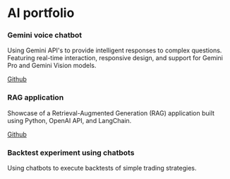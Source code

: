 # AI portfolio

### Gemini voice chatbot
Using Gemini API's to provide intelligent responses to complex questions. Featuring real-time interaction, responsive design, and support for Gemini Pro and Gemini Vision models.

[Github](https://github.com/amandaalex/google-gemini-voice-chatbot)

### RAG application
Showcase of a Retrieval-Augmented Generation (RAG) application built using Python, OpenAI API, and LangChain.

[Github](https://github.com/amandaalex/rag-openai)

### Backtest experiment using chatbots 
Using chatbots to execute backtests of simple trading strategies.

